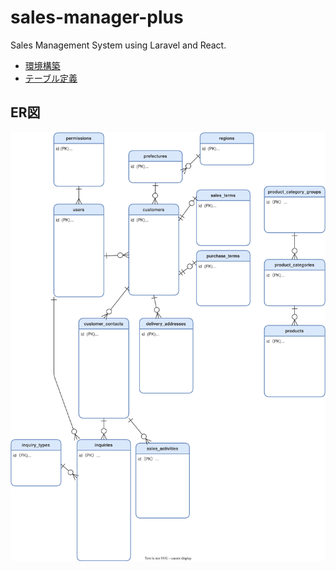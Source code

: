 # sales-manager-plus

Sales Management System using Laravel and React.

- [環境構築](/src/docs/installation.md)
- [テーブル定義](/src/docs/tables-definition.md)

## ER図

![ER図](/src/docs/ER.drawio.svg)